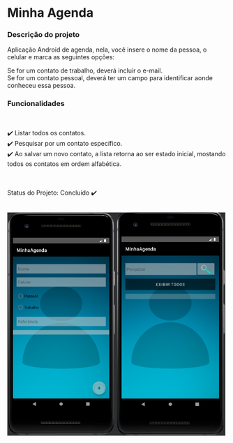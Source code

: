 
<h1>Minha Agenda</h1>

<h3>Descrição do projeto</h3>

Aplicação Android de agenda, nela, você insere o nome da pessoa, o celular e marca as seguintes opções: <br>

Se for um contato de trabalho, deverá incluir o e-mail.<br>
Se for um contato pessoal, deverá ter um campo para identificar aonde conheceu essa pessoa.

<h3>Funcionalidades</h3><br>

✔️ Listar todos os contatos.<br>
✔️ Pesquisar por um contato específico.<br>
✔️ Ao salvar um novo contato, a lista retorna ao ser estado inicial, mostando todos os contatos em ordem alfabética.<br>

<br><br>
Status do Projeto: Concluído ✔️<br><br>


<img src="agenda.png" width="500px"></img>
